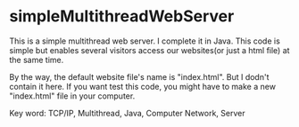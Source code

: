 # simpleMultithreadWebServer
This is a simple multithread web server. I complete it in Java. This code is simple but enables several visitors access our websites(or just a html file) at the same time.

By the way, the default website file's name is "index.html". But I dodn't contain it here. If you want test this code, you might have to make a new "index.html" file in your computer.

Key word: TCP/IP, Multithread, Java, Computer Network, Server
